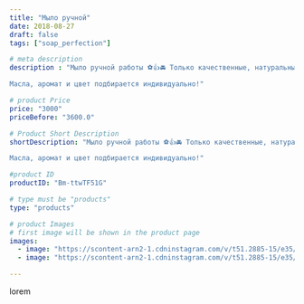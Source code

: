 ```yaml
---
title: "Мыло ручной"
date: 2018-08-27
draft: false
tags: ["soap_perfection"]

# meta description
description : "Мыло ручной работы ⚽👍🚘 Только качественные, натуральные ингредиенты❗

Масла, аромат и цвет подбирается индивидуально!"

# product Price
price: "3000"
priceBefore: "3600.0"

# Product Short Description
shortDescription: "Мыло ручной работы ⚽👍🚘 Только качественные, натуральные ингредиенты❗

Масла, аромат и цвет подбирается индивидуально!"

#product ID
productID: "Bm-ttwTF51G"

# type must be "products"
type: "products"

# product Images
# first image will be shown in the product page
images:
  - image: "https://scontent-arn2-1.cdninstagram.com/v/t51.2885-15/e35/39189143_439392469916917_6273232668511436800_n.jpg?se=7&tp=1&_nc_ht=scontent-arn2-1.cdninstagram.com&_nc_cat=101&_nc_ohc=ivVpc2tLhosAX_Nv0Uv&ccb=7-4&oh=b090ff3f4c1f89ccf475349f12d3ccda&oe=6083FFD3&ig_cache_key=MTg1NTExNjA3ODEwNTM1MjAwMw%3D%3D.2-ccb7-4"
  - image: "https://scontent-arn2-1.cdninstagram.com/v/t51.2885-15/e35/39205924_310352986182746_8178986614970646528_n.jpg?se=7&tp=1&_nc_ht=scontent-arn2-1.cdninstagram.com&_nc_cat=102&_nc_ohc=bQPFZtwIcmIAX_mGCTi&ccb=7-4&oh=d18498a9b4fc527236c57c7ef98270c8&oe=60833DB0&ig_cache_key=MTg1NTExNjA4OTcyMzUwNDE3NQ%3D%3D.2-ccb7-4"

---
```

lorem
